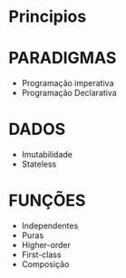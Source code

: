 # Principios

# PARADIGMAS
* Programação imperativa
* Programação Declarativa

# DADOS
* Imutabilidade
* Stateless

# FUNÇÕES
* Independentes
* Puras
* Higher-order
* First-class
* Composição